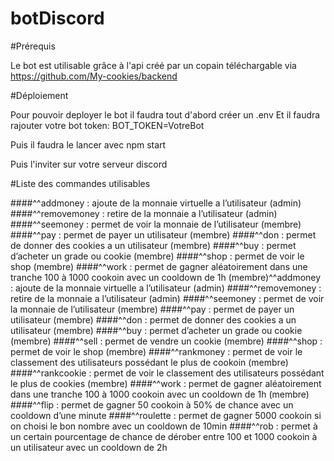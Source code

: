 # botDiscord

#Prérequis 

Le bot est utilisable grâce à l'api créé par un copain téléchargable via https://github.com/My-cookies/backend

#Déploiement

Pour pouvoir deployer le bot il faudra tout d'abord créer un .env
Et il faudra rajouter votre bot token: BOT_TOKEN=VotreBot

Puis il faudra le lancer avec npm start 

Puis l'inviter sur votre serveur discord 

#Liste des commandes utilisables 

####^^addmoney <user> <montant> : ajoute de la monnaie virtuelle a l’utilisateur (admin)
####^^removemoney <user> <montant> : retire de la monnaie a l’utilisateur (admin)
####^^seemoney <user> : permet de voir la monnaie de l’utilisateur (membre)
####^^pay <user > <montant> : permet de payer un utilisateur (membre)
####^^don <user> <cookies> : permet de donner des cookies a un utilisateur (membre)
####^^buy <cookies> : permet d’acheter un grade ou cookie (membre)
####^^shop : permet de voir le shop (membre)
####^^work : permet de gagner aléatoirement dans une tranche 100 à 1000 cookoin avec un cooldown de 1h (membre)^^addmoney <user> <montant> : ajoute de la monnaie virtuelle a l’utilisateur (admin)
####^^removemoney <user> <montant> : retire de la monnaie a l’utilisateur (admin)
####^^seemoney <user> : permet de voir la monnaie de l’utilisateur (membre)
####^^pay <user > <montant> : permet de payer un utilisateur (membre)
####^^don <user> <cookies> : permet de donner des cookies a un utilisateur (membre)
####^^buy <cookies> <montant> : permet d’acheter un grade ou cookie (membre)
####^^sell <montant> : permet de vendre un cookie (membre)
####^^shop : permet de voir le shop (membre)
####^^rankmoney : permet de voir le classement des utilisateurs possédant le plus de cookoin (membre)
####^^rankcookie : permet de voir le classement des utilisateurs possédant le plus de cookies (membre)
####^^work : permet de gagner aléatoirement dans une tranche 100 à 1000 cookoin avec un cooldown de 1h (membre)
####^^flip : permet de gagner 50 cookoin à 50% de chance avec un cooldown d’une minute
####^^roulette : permet de gagner 5000 cookoin si on choisi le bon nombre avec un cooldown de 10min
####^^rob : permet à un certain pourcentage de chance de dérober entre 100 et 1000 cookoin à un utilisateur avec un cooldown de 2h
